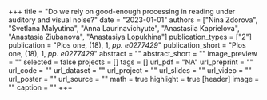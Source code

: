 +++
title = "Do we rely on good-enough processing in reading under auditory and visual noise?"
date = "2023-01-01"
authors = ["Nina Zdorova", "Svetlana Malyutina", "Anna Laurinavichyute", "Anastasiia Kaprielova", "Anastasia Ziubanova", "Anastasiya Lopukhina"]
publication_types = ["2"]
publication = "Plos one, (18), 1, _pp. e0277429_"
publication_short = "Plos one, (18), 1, _pp. e0277429_"
abstract = ""
abstract_short = ""
image_preview = ""
selected = false
projects = []
tags = []
url_pdf = "NA"
url_preprint = ""
url_code = ""
url_dataset = ""
url_project = ""
url_slides = ""
url_video = ""
url_poster = ""
url_source = ""
math = true
highlight = true
[header]
image = ""
caption = ""
+++
